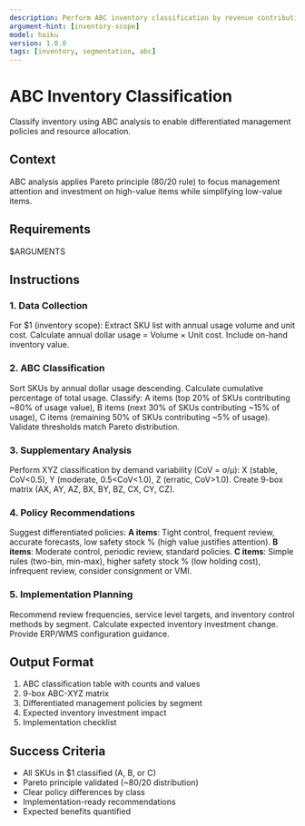 ```yaml
---
description: Perform ABC inventory classification by revenue contribution with recommendations for differentiated management policies.
argument-hint: [inventory-scope]
model: haiku
version: 1.0.0
tags: [inventory, segmentation, abc]
---
```


# ABC Inventory Classification

Classify inventory using ABC analysis to enable differentiated management policies and resource allocation.

## Context

ABC analysis applies Pareto principle (80/20 rule) to focus management attention and investment on high-value items while simplifying low-value items.

## Requirements
$ARGUMENTS

## Instructions

### 1. Data Collection
For $1 (inventory scope): Extract SKU list with annual usage volume and unit cost. Calculate annual dollar usage = Volume × Unit cost. Include on-hand inventory value.

### 2. ABC Classification
Sort SKUs by annual dollar usage descending. Calculate cumulative percentage of total usage. Classify: A items (top 20% of SKUs contributing ~80% of usage value), B items (next 30% of SKUs contributing ~15% of usage), C items (remaining 50% of SKUs contributing ~5% of usage). Validate thresholds match Pareto distribution.

### 3. Supplementary Analysis
Perform XYZ classification by demand variability (CoV = σ/μ): X (stable, CoV<0.5), Y (moderate, 0.5<CoV<1.0), Z (erratic, CoV>1.0). Create 9-box matrix (AX, AY, AZ, BX, BY, BZ, CX, CY, CZ).

### 4. Policy Recommendations
Suggest differentiated policies: **A items**: Tight control, frequent review, accurate forecasts, low safety stock %  (high value justifies attention). **B items**: Moderate control, periodic review, standard policies. **C items**: Simple rules (two-bin, min-max), higher safety stock % (low holding cost), infrequent review, consider consignment or VMI.

### 5. Implementation Planning
Recommend review frequencies, service level targets, and inventory control methods by segment. Calculate expected inventory investment change. Provide ERP/WMS configuration guidance.

## Output Format
1. ABC classification table with counts and values
2. 9-box ABC-XYZ matrix
3. Differentiated management policies by segment
4. Expected inventory investment impact
5. Implementation checklist

## Success Criteria
- All SKUs in $1 classified (A, B, or C)
- Pareto principle validated (~80/20 distribution)
- Clear policy differences by class
- Implementation-ready recommendations
- Expected benefits quantified
